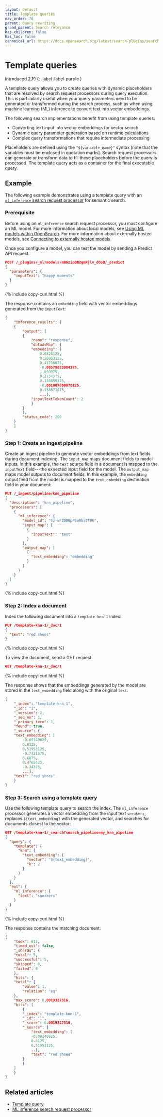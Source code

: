 ```yaml
---
layout: default
title: Template queries
nav_order: 70
parent: Query rewriting
grand_parent: Search relevance
has_children: false
has_toc: false
canonical_url: https://docs.opensearch.org/latest/search-plugins/search-relevance/template-query/
---
```


# Template queries
Introduced 2.19
{: .label .label-purple }

A template query allows you to create queries with dynamic placeholders that are resolved by search request processors during query execution. This is particularly useful when your query parameters need to be generated or transformed during the search process, such as when using machine learning (ML) inference to convert text into vector embeddings.

The following search implementations benefit from using template queries:

- Converting text input into vector embeddings for vector search
- Dynamic query parameter generation based on runtime calculations
- Complex query transformations that require intermediate processing

Placeholders are defined using the `"${variable_name}"` syntax (note that the variables must be enclosed in quotation marks). Search request processors can generate or transform data to fill these placeholders before the query is processed. The template query acts as a container for the final executable query.

## Example 

The following example demonstrates using a template query with an [`ml_inference` search request processor]({{site.url}}{{site.baseurl}}/search-plugins/search-pipelines/ml-inference-search-request/) for semantic search.

### Prerequisite

Before using an `ml_inference` search request processor, you must configure an ML model. For more information about local models, see [Using ML models within OpenSearch]({{site.url}}{{site.baseurl}}/ml-commons-plugin/using-ml-models/). For more information about externally hosted models, see [Connecting to externally hosted models]({{site.url}}{{site.baseurl}}/ml-commons-plugin/remote-models/index/). 

Once you configure a model, you can test the model by sending a Predict API request:

```json
POST /_plugins/_ml/models/mBGzipQB2gmRjlv_dOoB/_predict
{
  "parameters": {
    "inputText": "happy moments"
  }
}
```
{% include copy-curl.html %}

The response contains an `embedding` field with vector embeddings generated from the `inputText`: 

```json
{
    "inference_results": [
    {
        "output": [
        {
            "name": "response",
            "dataAsMap": {
            "embedding": [
                0.6328125,
                0.26953125,
                0.41796875,
                -0.00579833984375,
                1.859375,
                0.2734375,
                0.130859375,
                -0.001007080078125,
                0.138671875,
                ...],
            "inputTextTokenCount": 2
            }
        }
        ],
        "status_code": 200
    }
    ]
}
```
 
### Step 1: Create an ingest pipeline

Create an ingest pipeline to generate vector embeddings from text fields during document indexing. The `input_map` maps document fields to model inputs. In this example, the `text` source field in a document is mapped to the `inputText` field---the expected input field for the model. The `output_map` maps model outputs to document fields. In this example, the `embedding` output field from the model is mapped to the `text_embedding` destination field in your document:

```json
PUT /_ingest/pipeline/knn_pipeline
{
  "description": "knn_pipeline",
  "processors": [
    {
      "ml_inference": {
        "model_id": "Sz-wFZQBUpPSu0bsJTBG",
        "input_map": [
          {
            "inputText": "text"
          }
        ],
        "output_map": [
          {
            "text_embedding": "embedding"
          }
        ]
      }
    }
  ]
}
```
{% include copy-curl.html %}

### Step 2: Index a document

Index the following document into a `template-knn-1` index:

```json
PUT /template-knn-1/_doc/1
{
  "text": "red shoes"
}
```
{% include copy-curl.html %}

To view the document, send a GET request:

```json
GET /template-knn-1/_doc/1
```
{% include copy-curl.html %}

The response shows that the embeddings generated by the model are stored in the `text_embedding` field along with the original `text`:

```json
{
    "_index": "template-knn-1",
    "_id": "1",
    "_version": 2,
    "_seq_no": 1,
    "_primary_term": 1,
    "found": true,
    "_source": {
    "text_embedding": [
        -0.69140625,
        0.8125,
        0.51953125,
        -0.7421875,
        0.6875,
        0.4765625,
        -0.34375,
        ...],
    "text": "red shoes"
    }
}
```

### Step 3: Search using a template query

Use the following template query to search the index. The `ml_inference` processor generates a vector embedding from the input text `sneakers`, replaces `${text_embedding}` with the generated vector, and searches for documents closest to the vector:

```json
GET /template-knn-1/_search?search_pipeline=my_knn_pipeline
{
  "query": {
    "template": {
      "knn": {
        "text_embedding": {
          "vector": "${text_embedding}",
          "k": 2
        }
      }
    }
  },
  "ext": {
    "ml_inference": {
      "text": "sneakers"
    }
  }
}
```
{% include copy-curl.html %}
   
The response contains the matching document:

```json
{
    "took": 611,
    "timed_out": false,
    "_shards": {
    "total": 5,
    "successful": 5,
    "skipped": 0,
    "failed": 0
    },
    "hits": {
    "total": {
        "value": 1,
        "relation": "eq"
    },
    "max_score": 0.0019327316,
    "hits": [
        {
        "_index": "template-knn-1",
        "_id": "1",
        "_score": 0.0019327316,
        "_source": {
            "text_embedding": [
            -0.69140625,
            0.8125,
            0.51953125,
            ..],
            "text": "red shoes"
        }
        }
    ]
    }
}
```

## Related articles

- [Template query]({{site.url}}{{site.baseurl}}/query-dsl/specialized/template/)
- [ML inference search request processor]({{site.url}}{{site.baseurl}}/search-plugins/search-pipelines/ml-inference-search-request/)
